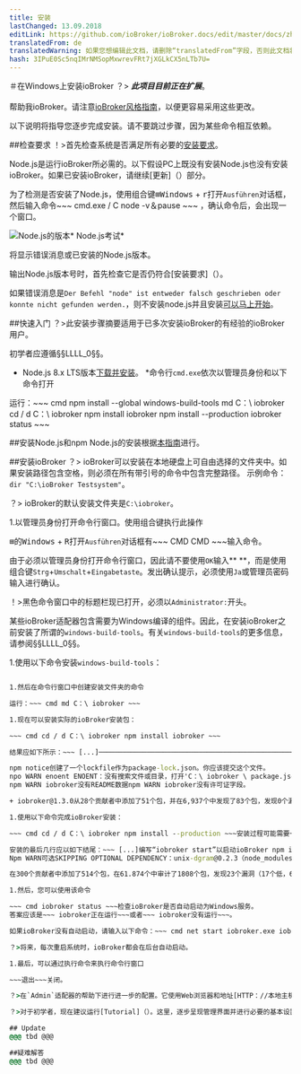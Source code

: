 ```yaml
---
title: 安装
lastChanged: 13.09.2018
editLink: https://github.com/ioBroker/ioBroker.docs/edit/master/docs/zh-cn/install/windows.md
translatedFrom: de
translatedWarning: 如果您想编辑此文档，请删除“translatedFrom”字段，否则此文档将再次自动翻译
hash: 3IPuE0Sc5nqIMrNMSopMxwrevFRt7jXGLkCX5nLTb7U=
---
```


＃在Windows上安装ioBroker
？&gt; ***此项目目前正在扩展***。 <br><br>帮助我ioBroker。请注意[ioBroker风格指南](community/styleguidedoc)，以便更容易采用这些更改。

以下说明将指导您逐步完成安装。请不要跳过步骤，因为某些命令相互依赖。

##检查要求
！>首先检查系统是否满足所有必要的[安装要求](install/requirements)。

Node.js是运行ioBroker所必需的。以下假设PC上既没有安装Node.js也没有安装ioBroker。如果已安装ioBroker，请继续[更新]（）部分。

为了检测是否安装了Node.js，使用组合键<kbd>⊞Windows</kbd> + <kbd>r</kbd>打开`Ausführen`对话框，然后输入命令~~~ cmd.exe / C node -v＆pause ~~~ ，确认命令后，会出现一个窗口。

![Node.js的版本](zh-cn/install/../../de/install/media/w02nodecheck.png)* Node.js考试*

将显示错误消息或已安装的Node.js版本。

输出Node.js版本号时，首先检查它是否仍符合[安装要求]（）。

如果错误消息是`Der Befehl "node" ist entweder falsch geschrieben oder konnte nicht gefunden werden.`，则不安装node.js并且安装[可以马上开始](#nodeinst)。

##快速入门
？>此安装步骤摘要适用于已多次安装ioBroker的有经验的ioBroker用户。

初学者应遵循§§LLLL_0§§。

* Node.js 8.x LTS版本[下载并安装](install/nodejs)。
*命令行`cmd.exe`依次以管理员身份和以下命令打开

运行：~~~ cmd npm install --global windows-build-tools md C：\ iobroker cd / d C：\ iobroker npm install iobroker npm install --production iobroker status ~~~

<div id="nodeinst"></div>

##安装Node.js和npm
Node.js的安装根据[本指南](install/nodejs)进行。

##安装ioBroker
？> ioBroker可以安装在本地硬盘上可自由选择的文件夹中。如果安装路径包含空格，则必须在所有带引号的命令中包含完整路径。
示例命令：`dir "C:\ioBroker Testsystem"`。

？> ioBroker的默认安装文件夹是`C:\iobroker`。

1.以管理员身份打开命令行窗口。使用组合键执行此操作

<kbd>⊞的Windows</kbd> + <kbd>R</kbd>打开`Ausführen`对话框有~~~ CMD CMD ~~~输入命令。

由于必须以管理员身份打开命令行窗口，因此请不要使用`OK`输入** **，而是使用组合键`Strg`+`Umschalt`+`Eingabetaste`。发出确认提示，必须使用`Ja`或管理员密码输入进行确认。

！>黑色命令窗口中的标题栏现已打开，必须以`Administrator:`开头。

某些ioBroker适配器包含需要为Windows编译的组件。因此，在安装ioBroker之前安装了所谓的`windows-build-tools`。有关`windows-build-tools`的更多信息，请参阅§§LLLL_0§§。

1.使用以下命令安装`windows-build-tools`：

~~~ cmd npm install --global windows-build-tools ~~~

1.然后在命令行窗口中创建安装文件夹的命令

运行：~~~ cmd md C：\ iobroker ~~~

1.现在可以安装实际的ioBroker安装包：

~~~ cmd cd / d C：\ iobroker npm install iobroker ~~~

结果应如下所示：~~~ [...]─────────────────────────────────────────────────────────────────────────────────────────────────────────────────────── ──────╮│iobroker文件已成功下载。完成│要完成安装，你需要运行││││npmi--production│││─────────│││Pro ─────────────────────────────╯

npm notice创建了一个lockfile作为package-lock.json。你应该提交这个文件。
npo WARN enoent ENOENT：没有搜索文件或目录，打开'C：\ iobroker \ package.json'npm WARN iobroker没有描述npm WARN iobroker没有存储库字段。
npm WARN iobroker没有README数据npm WARN iobroker没有许可证字段。

+ iobroker@1.3.0从28个贡献者中添加了51个包，并在6,937个中发现了83个包，发现0个漏洞~~~

1.使用以下命令完成ioBroker安装：

~~~ cmd cd / d C：\ iobroker npm install --production ~~~安装过程可能需要一段时间。如果执行npm，则可能出现与模块`unix-dgram`相关的红色错误消息（gyp！ERR）。可以忽略这些错误消息。

安装的最后几行应以如下结尾：~~~ [...]编写“iobroker start”以启动ioBroker npm install node -windows@0.1.14 --production --save --prefix“C： / iobroker“安装了ioBroker服务。编写“serviceIoBroker start”以启动服务并转到http：// localhost：8081以打开管理UI。
Npm WARN可选SKIPPING OPTIONAL DEPENDENCY：unix-dgram@0.2.3（node_modules \ unix-dgram）：npm WARN可选SKIPPING可选依赖性：unix-dgram@0.2.3安装：`node-gyp rebuild`npmWARN可选SKIPPING OPTIONAL DEPENDENCY：退出状态1

在300个贡献者中添加了514个包，在61.874个中审计了1808个包，发现23个漏洞（17个低，6个高）运行`npm audit fix`来修复它们，或者`npm audit`了解详情~~~

1.然后，您可以使用该命令

~~~ cmd iobroker status ~~~检查ioBroker是否自动启动为Windows服务。
答案应该是~~~ iobroker正在运行~~~或者~~~ iobroker没有运行~~~。

如果ioBroker没有自动启动，请输入以下命令：~~~ cmd net start iobroker.exe iobroker status ~~~现在答案应该是~~~ iobroker正在运行~~~。

？>将来，每次重启系统时，ioBroker都会在后台自动启动。

1.最后，可以通过执行命令来执行命令行窗口

~~~退出~~~关闭。

？>在`Admin`适配器的帮助下进行进一步的配置。它使用Web浏览器和地址[HTTP：//本地主机：8081](http://localhost:8081)进行调用。关于网络ioBroker的配置在[Configuration]（）章节中有详细介绍。

？>对于初学者，现在建议运行[Tutorial]（）。这里，逐步呈现管理界面并进行必要的基本设置。

## Update
@@@ tbd @@@

##疑难解答
@@@ tbd @@@